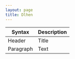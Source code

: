 ```yaml
---
layout: page
title: Dlhen
---
```


<head>
  <link rel="stylesheet" href="statblock.css">
</head>

<div id="statblock">
  
| Syntax      | Description |
| ----------- | ----------- |
| Header      | Title       |
| Paragraph   | Text        |
  
</div>
